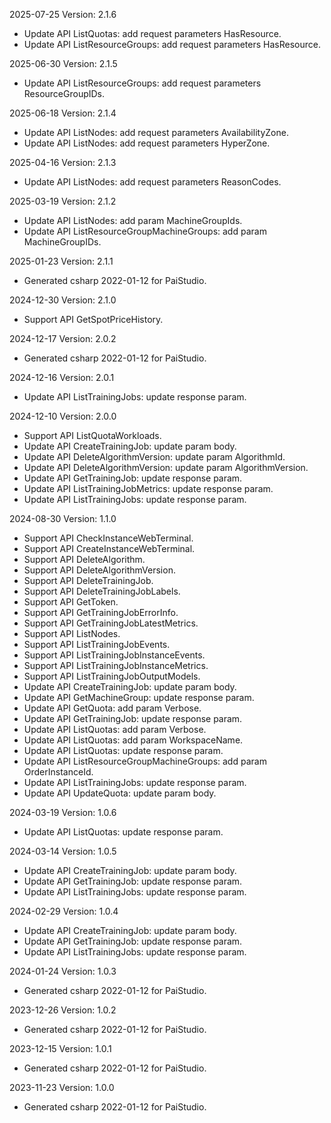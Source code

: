2025-07-25 Version: 2.1.6
- Update API ListQuotas: add request parameters HasResource.
- Update API ListResourceGroups: add request parameters HasResource.


2025-06-30 Version: 2.1.5
- Update API ListResourceGroups: add request parameters ResourceGroupIDs.


2025-06-18 Version: 2.1.4
- Update API ListNodes: add request parameters AvailabilityZone.
- Update API ListNodes: add request parameters HyperZone.


2025-04-16 Version: 2.1.3
- Update API ListNodes: add request parameters ReasonCodes.


2025-03-19 Version: 2.1.2
- Update API ListNodes: add param MachineGroupIds.
- Update API ListResourceGroupMachineGroups: add param MachineGroupIDs.


2025-01-23 Version: 2.1.1
- Generated csharp 2022-01-12 for PaiStudio.

2024-12-30 Version: 2.1.0
- Support API GetSpotPriceHistory.


2024-12-17 Version: 2.0.2
- Generated csharp 2022-01-12 for PaiStudio.

2024-12-16 Version: 2.0.1
- Update API ListTrainingJobs: update response param.


2024-12-10 Version: 2.0.0
- Support API ListQuotaWorkloads.
- Update API CreateTrainingJob: update param body.
- Update API DeleteAlgorithmVersion: update param AlgorithmId.
- Update API DeleteAlgorithmVersion: update param AlgorithmVersion.
- Update API GetTrainingJob: update response param.
- Update API ListTrainingJobMetrics: update response param.
- Update API ListTrainingJobs: update response param.


2024-08-30 Version: 1.1.0
- Support API CheckInstanceWebTerminal.
- Support API CreateInstanceWebTerminal.
- Support API DeleteAlgorithm.
- Support API DeleteAlgorithmVersion.
- Support API DeleteTrainingJob.
- Support API DeleteTrainingJobLabels.
- Support API GetToken.
- Support API GetTrainingJobErrorInfo.
- Support API GetTrainingJobLatestMetrics.
- Support API ListNodes.
- Support API ListTrainingJobEvents.
- Support API ListTrainingJobInstanceEvents.
- Support API ListTrainingJobInstanceMetrics.
- Support API ListTrainingJobOutputModels.
- Update API CreateTrainingJob: update param body.
- Update API GetMachineGroup: update response param.
- Update API GetQuota: add param Verbose.
- Update API GetTrainingJob: update response param.
- Update API ListQuotas: add param Verbose.
- Update API ListQuotas: add param WorkspaceName.
- Update API ListQuotas: update response param.
- Update API ListResourceGroupMachineGroups: add param OrderInstanceId.
- Update API ListTrainingJobs: update response param.
- Update API UpdateQuota: update param body.


2024-03-19 Version: 1.0.6
- Update API ListQuotas: update response param.


2024-03-14 Version: 1.0.5
- Update API CreateTrainingJob: update param body.
- Update API GetTrainingJob: update response param.
- Update API ListTrainingJobs: update response param.


2024-02-29 Version: 1.0.4
- Update API CreateTrainingJob: update param body.
- Update API GetTrainingJob: update response param.
- Update API ListTrainingJobs: update response param.


2024-01-24 Version: 1.0.3
- Generated csharp 2022-01-12 for PaiStudio.

2023-12-26 Version: 1.0.2
- Generated csharp 2022-01-12 for PaiStudio.

2023-12-15 Version: 1.0.1
- Generated csharp 2022-01-12 for PaiStudio.

2023-11-23 Version: 1.0.0
- Generated csharp 2022-01-12 for PaiStudio.


